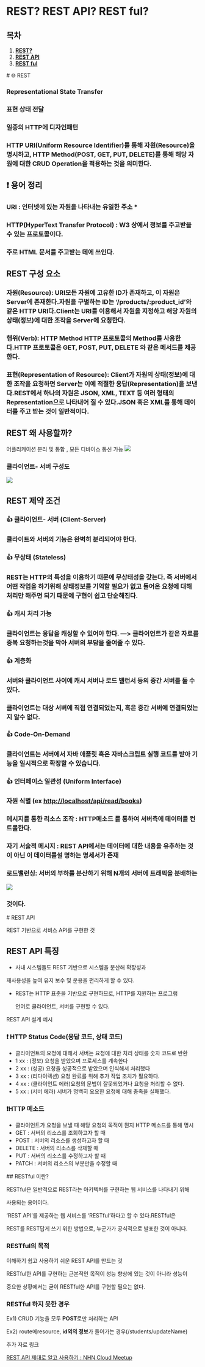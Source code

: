 # REST? REST API? REST ful?

## **목차**


1. [**REST?**](#1)
2. [**REST API**](#2)
3. [**REST ful**](#3)

<div id="1"></div>
# 🌐 REST

### **Representational State Transfer**

### 표현 상태 전달

### 일종의 HTTP에 디자인패턴

### HTTP URI(Uniform Resource Identifier)를 통해 자원(Resource)을 명시하고, HTTP Method(POST, GET, PUT, DELETE)를 통해 해당 자원에 대한 CRUD Operation을 적용하는 것을 의미한다.

## ❗ 용어 정리

### URI : **인터넷에 있는 자원을 나타내는 유일한 주소** *

### **HTTP(HyperText Transfer Protocol) : W3 상에서 정보를 주고받을 수 있는 프로토콜이다.**

### **주로 HTML 문서를 주고받는 데에 쓰인다.**

## REST 구성 요소

### 자원(Resource): URI모든 자원에 고유한 ID가 존재하고, 이 자원은 Server에 존재한다.자원을 구별하는 ID는 ‘/products/:product_id’와 같은 HTTP URI다.Client는 URI를 이용해서 자원을 지정하고 해당 자원의 상태(정보)에 대한 조작을 Server에 요청한다.

### 행위(Verb): HTTP Method HTTP 프로토콜의 Method를 사용한다.HTTP 프로토콜은 GET, POST, PUT, DELETE 와 같은 메서드를 제공한다.

### 표현(Representation of Resource): Client가 자원의 상태(정보)에 대한 조작을 요청하면 Server는 이에 적절한 응답(Representation)을 보낸다.REST에서 하나의 자원은 JSON, XML, TEXT 등 여러 형태의 Representation으로 나타내어 질 수 있다.JSON 혹은 XML를 통해 데이터를 주고 받는 것이 일반적이다.

## REST 왜 사용할까?

어플리케이션 분리 및 통합 , 모든 디바이스 통신 가능
<img src="../images/application.png">

### 클라이언트- 서버 구성도

<img src="../images/client-server.jpg">

## REST 제약 조건

### 👍 **클라이언트- 서버 (Client-Server)**

### 클라이트와 서버의 기능은 완벽히 분리되어야 한다.

### 👍 **무상태 (Stateless)**

### REST는 HTTP의 특성을 이용하기 때문에 무상태성을 갖는다. 즉 서버에서 어떤 작업을 하기위해 상태정보를 기억할 필요가 없고 들어온 요청에 대해 처리만 해주면 되기 때문에 구현이 쉽고 단순해진다.

### 👍 **캐시 처리 가능**

### 클라이언트는 응답을 캐싱할 수 있어야 한다. —> 클라이언트가 같은 자료를 중복 요청하는것을 막아 서버의 부담을 줄여줄 수 있다.

### 👍 **계층화**

### 서버와 클라이언트 사이에 캐시 서버나 로드 밸런서 등의 중간 서버를 둘 수 있다.

### 클라이언트는 대상 서버에 직접 연결되었는지, 혹은 중간 서버에 연결되었는지 알수 없다.

### 👍 **Code-On-Demand**

### 클라이언트는 서버에서 자바 애플릿 혹은 자바스크립트 실행 코드를 받아 기능을 일시적으로 확장할 수 있습니다.

### 👍 **인터페이스 일관성 (Uniform Interface)**

### 자원 식별 (ex [http://localhost/api/read/books](http://localhost/api/read/books))

### 메시지를 통한 리소스 조작 : HTTP메소드 를 통하여 서버측에 데이터를 컨트롤한다.

### 자기 서술적 메시지 : REST API에서는 데이터에 대한 내용을 유추하는 것이 아닌 이 데이터를설 명하는 명세서가 존재

### 

### 로드밸런싱: 서버의 부하를 분산하기 위해 N개의 서버에 트래픽을 분배하는
<img src="../images/로드 밸런싱.jpg">

### 것이다.

<div id="2"></div>
# REST API

REST 기반으로 서비스 API를 구현한 것

## REST API 특징

- 사내 시스템들도 REST 기반으로 시스템을 분산해 확장성과

재사용성을 높여 유지 보수 및 운용을 편리하게 할 수 있다.

- REST는 HTTP 표준을 기반으로 구현하므로, HTTP를 지원하는 프로그램

    언어로 클라이언트, 서버를 구현할 수 있다.

REST API 설계 예시

### ❗ HTTP Status Code(응답 코드, 상태 코드)

- 클라이언트의 요청에 대해서 서버는 요청에 대한 처리 상태를 숫자 코드로 반환
- 1 xx : (정보) 요청을 받았으며 프로세스를 계속한다
- 2 xx : (성공) 요청을 성공적으로 받았으며 인식해서 처리했다
- 3 xx : (리다이렉션) 요청 완료를 위해 추가 작업 조치가 필요하다.
- 4 xx : (클라이언트 에러)요청의 문법이 잘못되었거나 요청을 처리할 수 없다.
- 5 xx : (서버 에러) 서버가 명백히 요요한 요청에 대해 충족을 실패했다.

### ❗HTTP 메소드

- 클라이언트가 요청을 보낼 때 해당 요청의 목적이 뭔지 HTTP 메소드를 통해 명시
- GET : 서버의 리소스를 조회하고자 할 때
- POST : 서버의 리소스를 생성하고자 할 때
- DELETE : 서버의 리소스를 삭제할 때
- PUT : 서버의 리소스를 수정하고자 할 때
- PATCH : 서버의 리소스의 부분만을 수정할 때

<div id="3"></div>
## RESTful 이란?

RESTful은 일반적으로 REST라는 아키텍처를 구현하는 웹 서비스를 나타내기 위해

사용되는 용어이다.

‘REST API’를 제공하는 웹 서비스를 ‘RESTful’하다고 할 수 있다.RESTful은

REST를 REST답게 쓰기 위한 방법으로, 누군가가 공식적으로 발표한 것이 아니다.

### RESTful의 목적

이해하기 쉽고 사용하기 쉬운 REST API를 만드는 것

RESTful한 API를 구현하는 근본적인 목적이 성능 향상에 있는 것이 아니라 성능이

중요한 상황에서는 굳이 RESTful한 API를 구현할 필요는 없다.

### RESTful 하지 못한 경우

Ex1) CRUD 기능을 모두 **POST**로만 처리하는 API

Ex2) route에resource, **id외의 정보**가 들어가는 경우(/students/updateName)

추가 자료 링크 

[REST API 제대로 알고 사용하기 : NHN Cloud Meetup](https://meetup.toast.com/posts/92)
